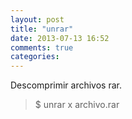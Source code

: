 ```yaml
---
layout: post
title: "unrar"
date: 2013-07-13 16:52
comments: true
categories: 
---
```

Descomprimir archivos rar.

>$ unrar x archivo.rar

